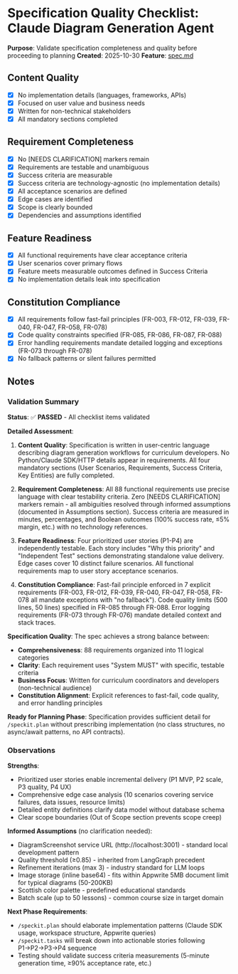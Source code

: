 # Specification Quality Checklist: Claude Diagram Generation Agent

**Purpose**: Validate specification completeness and quality before proceeding to planning
**Created**: 2025-10-30
**Feature**: [spec.md](../spec.md)

## Content Quality

- [x] No implementation details (languages, frameworks, APIs)
- [x] Focused on user value and business needs
- [x] Written for non-technical stakeholders
- [x] All mandatory sections completed

## Requirement Completeness

- [x] No [NEEDS CLARIFICATION] markers remain
- [x] Requirements are testable and unambiguous
- [x] Success criteria are measurable
- [x] Success criteria are technology-agnostic (no implementation details)
- [x] All acceptance scenarios are defined
- [x] Edge cases are identified
- [x] Scope is clearly bounded
- [x] Dependencies and assumptions identified

## Feature Readiness

- [x] All functional requirements have clear acceptance criteria
- [x] User scenarios cover primary flows
- [x] Feature meets measurable outcomes defined in Success Criteria
- [x] No implementation details leak into specification

## Constitution Compliance

- [x] All requirements follow fast-fail principles (FR-003, FR-012, FR-039, FR-040, FR-047, FR-058, FR-078)
- [x] Code quality constraints specified (FR-085, FR-086, FR-087, FR-088)
- [x] Error handling requirements mandate detailed logging and exceptions (FR-073 through FR-078)
- [x] No fallback patterns or silent failures permitted

## Notes

### Validation Summary

**Status**: ✅ **PASSED** - All checklist items validated

**Detailed Assessment**:

1. **Content Quality**: Specification is written in user-centric language describing diagram generation workflows for curriculum developers. No Python/Claude SDK/HTTP details appear in requirements. All four mandatory sections (User Scenarios, Requirements, Success Criteria, Key Entities) are fully completed.

2. **Requirement Completeness**: All 88 functional requirements use precise language with clear testability criteria. Zero [NEEDS CLARIFICATION] markers remain - all ambiguities resolved through informed assumptions (documented in Assumptions section). Success criteria are measured in minutes, percentages, and Boolean outcomes (100% success rate, ≤5% margin, etc.) with no technology references.

3. **Feature Readiness**: Four prioritized user stories (P1-P4) are independently testable. Each story includes "Why this priority" and "Independent Test" sections demonstrating standalone value delivery. Edge cases cover 10 distinct failure scenarios. All functional requirements map to user story acceptance scenarios.

4. **Constitution Compliance**: Fast-fail principle enforced in 7 explicit requirements (FR-003, FR-012, FR-039, FR-040, FR-047, FR-058, FR-078 all mandate exceptions with "no fallback"). Code quality limits (500 lines, 50 lines) specified in FR-085 through FR-088. Error logging requirements (FR-073 through FR-076) mandate detailed context and stack traces.

**Specification Quality**: The spec achieves a strong balance between:
- **Comprehensiveness**: 88 requirements organized into 11 logical categories
- **Clarity**: Each requirement uses "System MUST" with specific, testable criteria
- **Business Focus**: Written for curriculum coordinators and developers (non-technical audience)
- **Constitution Alignment**: Explicit references to fast-fail, code quality, and error handling principles

**Ready for Planning Phase**: Specification provides sufficient detail for `/speckit.plan` without prescribing implementation (no class structures, no async/await patterns, no API contracts).

### Observations

**Strengths**:
- Prioritized user stories enable incremental delivery (P1 MVP, P2 scale, P3 quality, P4 UX)
- Comprehensive edge case analysis (10 scenarios covering service failures, data issues, resource limits)
- Detailed entity definitions clarify data model without database schema
- Clear scope boundaries (Out of Scope section prevents scope creep)

**Informed Assumptions** (no clarification needed):
- DiagramScreenshot service URL (http://localhost:3001) - standard local development pattern
- Quality threshold (≥0.85) - inherited from LangGraph precedent
- Refinement iterations (max 3) - industry standard for LLM loops
- Image storage (inline base64) - fits within Appwrite 5MB document limit for typical diagrams (50-200KB)
- Scottish color palette - predefined educational standards
- Batch scale (up to 50 lessons) - common course size in target domain

**Next Phase Requirements**:
- `/speckit.plan` should elaborate implementation patterns (Claude SDK usage, workspace structure, Appwrite queries)
- `/speckit.tasks` will break down into actionable stories following P1→P2→P3→P4 sequence
- Testing should validate success criteria measurements (5-minute generation time, ≥90% acceptance rate, etc.)
